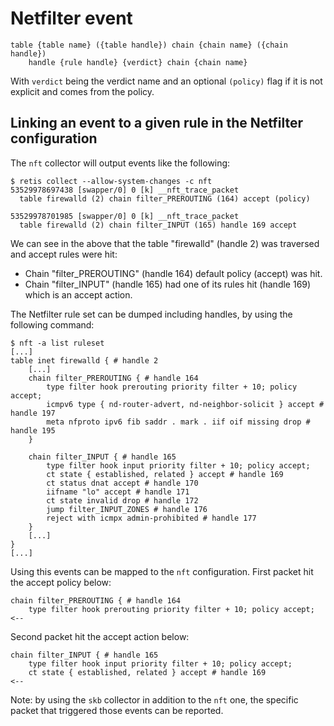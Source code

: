 # Netfilter event

```none
table {table name} ({table handle}) chain {chain name} ({chain handle})
    handle {rule handle} {verdict} chain {chain name}
```

With `verdict` being the verdict name and an optional `(policy)` flag if it is
not explicit and comes from the policy.

## Linking an event to a given rule in the Netfilter configuration

The `nft` collector will output events like the following:

```none
$ retis collect --allow-system-changes -c nft
53529978697438 [swapper/0] 0 [k] __nft_trace_packet
  table firewalld (2) chain filter_PREROUTING (164) accept (policy)

53529978701985 [swapper/0] 0 [k] __nft_trace_packet
  table firewalld (2) chain filter_INPUT (165) handle 169 accept
```

We can see in the above that the table "firewalld" (handle 2) was traversed and
accept rules were hit:

- Chain "filter_PREROUTING" (handle 164) default policy (accept) was hit.
- Chain "filter_INPUT" (handle 165) had one of its rules hit (handle 169)
  which is an accept action.

The Netfilter rule set can be dumped including handles, by using the following
command:

```none
$ nft -a list ruleset
[...]
table inet firewalld { # handle 2
    [...]
	chain filter_PREROUTING { # handle 164
		type filter hook prerouting priority filter + 10; policy accept;
		icmpv6 type { nd-router-advert, nd-neighbor-solicit } accept # handle 197
		meta nfproto ipv6 fib saddr . mark . iif oif missing drop # handle 195
	}

	chain filter_INPUT { # handle 165
		type filter hook input priority filter + 10; policy accept;
		ct state { established, related } accept # handle 169
		ct status dnat accept # handle 170
		iifname "lo" accept # handle 171
		ct state invalid drop # handle 172
		jump filter_INPUT_ZONES # handle 176
		reject with icmpx admin-prohibited # handle 177
	}
    [...]
}
[...]
```

Using this events can be mapped to the `nft` configuration. First packet hit
the accept policy below:

```none
chain filter_PREROUTING { # handle 164
	type filter hook prerouting priority filter + 10; policy accept;    <--

```

Second packet hit the accept action below:

```none
chain filter_INPUT { # handle 165
	type filter hook input priority filter + 10; policy accept;
	ct state { established, related } accept # handle 169               <--
```

Note: by using the `skb` collector in addition to the `nft` one, the specific
packet that triggered those events can be reported.
